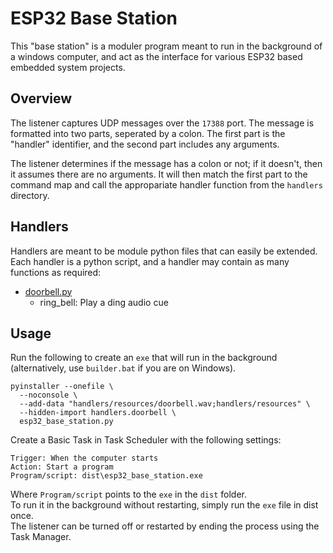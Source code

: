 # ESP32 Base Station
This "base station" is a moduler program meant to run in the background of a windows computer, and act as the interface for various ESP32 based embedded system projects.

## Overview
The listener captures UDP messages over the `17388` port. The message is formatted into two parts, seperated by a colon. The first part is the "handler" identifier, and the second part includes any arguments.

The listener determines if the message has a colon or not; if it doesn't, then it assumes there are no arguments. It will then match the first part to the command map and call the appropariate handler function from the `handlers` directory.

## Handlers
Handlers are meant to be module python files that can easily be extended. Each handler is a python script, and a handler may contain as many functions as required:
* [doorbell.py](https://github.com/KaiserMighty/ESP32-Doorbell)
  * ring_bell: Play a ding audio cue

## Usage
Run the following to create an `exe` that will run in the background (alternatively, use `builder.bat` if you are on Windows).  
```
pyinstaller --onefile \
  --noconsole \
  --add-data "handlers/resources/doorbell.wav;handlers/resources" \
  --hidden-import handlers.doorbell \
  esp32_base_station.py
```
Create a Basic Task in Task Scheduler with the following settings:
```
Trigger: When the computer starts
Action: Start a program
Program/script: dist\esp32_base_station.exe
```
Where `Program/script` points to the `exe` in the `dist` folder.  
To run it in the background without restarting, simply run the `exe` file in dist once.  
The listener can be turned off or restarted by ending the process using the Task Manager.